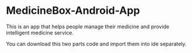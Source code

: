 # MedicineBox-Android-App

This is an app that helps people manage their medicine and provide intelligent medicine service.

You can download this two parts code and import them into ide separately.


